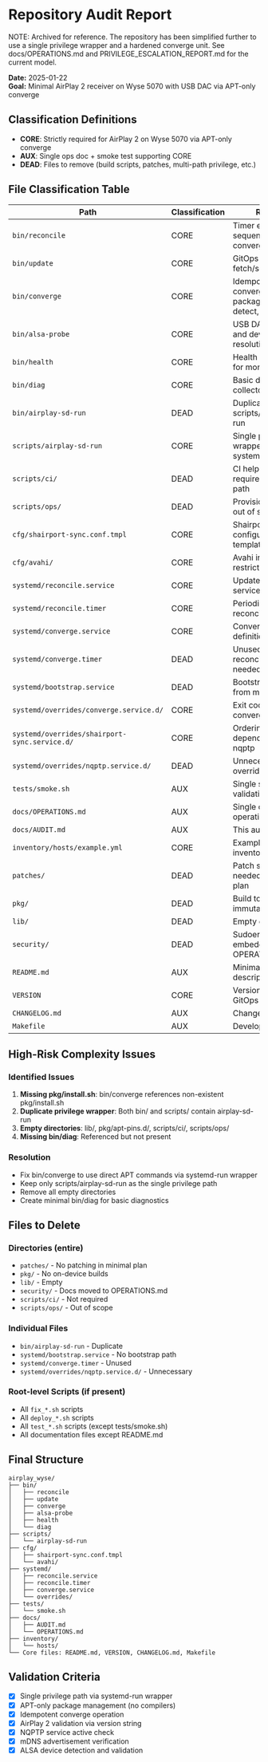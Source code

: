 # Repository Audit Report

NOTE: Archived for reference. The repository has been simplified further to use a single privilege wrapper and a hardened converge unit. See docs/OPERATIONS.md and PRIVILEGE_ESCALATION_REPORT.md for the current model.

**Date:** 2025-01-22  
**Goal:** Minimal AirPlay 2 receiver on Wyse 5070 with USB DAC via APT-only converge

## Classification Definitions

- **CORE**: Strictly required for AirPlay 2 on Wyse 5070 via APT-only converge
- **AUX**: Single ops doc + smoke test supporting CORE
- **DEAD**: Files to remove (build scripts, patches, multi-path privilege, etc.)

## File Classification Table

| Path | Classification | Rationale |
|------|---------------|-----------|
| `bin/reconcile` | CORE | Timer entrypoint sequencing update → converge |
| `bin/update` | CORE | GitOps tag fetch/select/checkout |
| `bin/converge` | CORE | Idempotent converge: APT packages, ALSA detect, config render |
| `bin/alsa-probe` | CORE | USB DAC detection and device string resolution |
| `bin/health` | CORE | Health JSON reporter for monitoring |
| `bin/diag` | CORE | Basic diagnostics collector |
| `bin/airplay-sd-run` | DEAD | Duplicate of scripts/airplay-sd-run |
| `scripts/airplay-sd-run` | CORE | Single privilege wrapper via systemd-run |
| `scripts/ci/` | DEAD | CI helpers not required for minimal path |
| `scripts/ops/` | DEAD | Provisioning helpers out of scope |
| `cfg/shairport-sync.conf.tmpl` | CORE | Shairport configuration template |
| `cfg/avahi/` | CORE | Avahi interface restriction templates |
| `systemd/reconcile.service` | CORE | Update + converge service |
| `systemd/reconcile.timer` | CORE | Periodic trigger for reconcile |
| `systemd/converge.service` | CORE | Converge service definition |
| `systemd/converge.timer` | DEAD | Unused - only reconcile.timer needed |
| `systemd/bootstrap.service` | DEAD | Bootstrap removed from minimal path |
| `systemd/overrides/converge.service.d/` | CORE | Exit code handling for converge |
| `systemd/overrides/shairport-sync.service.d/` | CORE | Ordering dependencies for nqptp |
| `systemd/overrides/nqptp.service.d/` | DEAD | Unnecessary override |
| `tests/smoke.sh` | AUX | Single smoke test validating AP2 |
| `docs/OPERATIONS.md` | AUX | Single canonical operations doc |
| `docs/AUDIT.md` | AUX | This audit document |
| `inventory/hosts/example.yml` | CORE | Example host inventory |
| `patches/` | DEAD | Patch sets not needed in minimal plan |
| `pkg/` | DEAD | Build tooling violates immutable-ish rule |
| `lib/` | DEAD | Empty directory |
| `security/` | DEAD | Sudoers example embedded in OPERATIONS.md |
| `README.md` | AUX | Minimal project description |
| `VERSION` | CORE | Version tracking for GitOps |
| `CHANGELOG.md` | AUX | Change history |
| `Makefile` | AUX | Development helper |

## High-Risk Complexity Issues

### Identified Issues
1. **Missing pkg/install.sh**: bin/converge references non-existent pkg/install.sh
2. **Duplicate privilege wrapper**: Both bin/ and scripts/ contain airplay-sd-run
3. **Empty directories**: lib/, pkg/apt-pins.d/, scripts/ci/, scripts/ops/
4. **Missing bin/diag**: Referenced but not present

### Resolution
- Fix bin/converge to use direct APT commands via systemd-run wrapper
- Keep only scripts/airplay-sd-run as the single privilege path
- Remove all empty directories
- Create minimal bin/diag for basic diagnostics

## Files to Delete

### Directories (entire)
- `patches/` - No patching in minimal plan
- `pkg/` - No on-device builds
- `lib/` - Empty
- `security/` - Docs moved to OPERATIONS.md
- `scripts/ci/` - Not required
- `scripts/ops/` - Out of scope

### Individual Files
- `bin/airplay-sd-run` - Duplicate
- `systemd/bootstrap.service` - No bootstrap path
- `systemd/converge.timer` - Unused
- `systemd/overrides/nqptp.service.d/` - Unnecessary

### Root-level Scripts (if present)
- All `fix_*.sh` scripts
- All `deploy_*.sh` scripts
- All `test_*.sh` scripts (except tests/smoke.sh)
- All documentation files except README.md

## Final Structure

```
airplay_wyse/
├── bin/
│   ├── reconcile
│   ├── update
│   ├── converge
│   ├── alsa-probe
│   ├── health
│   └── diag
├── scripts/
│   └── airplay-sd-run
├── cfg/
│   ├── shairport-sync.conf.tmpl
│   └── avahi/
├── systemd/
│   ├── reconcile.service
│   ├── reconcile.timer
│   ├── converge.service
│   └── overrides/
├── tests/
│   └── smoke.sh
├── docs/
│   ├── AUDIT.md
│   └── OPERATIONS.md
├── inventory/
│   └── hosts/
└── Core files: README.md, VERSION, CHANGELOG.md, Makefile
```

## Validation Criteria

- [x] Single privilege path via systemd-run wrapper
- [x] APT-only package management (no compilers)
- [x] Idempotent converge operation
- [x] AirPlay 2 validation via version string
- [x] NQPTP service active check
- [x] mDNS advertisement verification
- [x] ALSA device detection and validation
